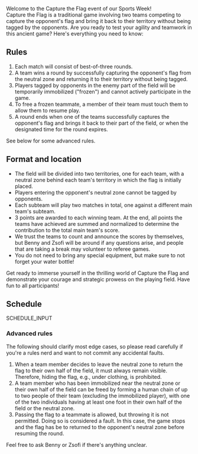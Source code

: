 Welcome to the Capture the Flag event of our Sports Week!\
Capture the Flag is a traditional game involving two teams competing to capture the opponent's flag and bring it back to their territory without being tagged by the opponents.
Are you ready to test your agility and teamwork in this ancient game? Here's everything you need to know:

## Rules

1. Each match will consist of best-of-three rounds.
2. A team wins a round by successfully capturing the opponent's flag from the neutral zone and returning it to their territory without being tagged.
3. Players tagged by opponents in the enemy part of the field will be temporarily immobilized ("frozen") and cannot actively participate in the game.
4. To free a frozen teammate, a member of their team must touch them to allow them to resume play.
5. A round ends when one of the teams successfully captures the opponent's flag and brings it back to their part of the field, or when the designated time for the round expires.

See below for some advanced rules.

## Format and location

- The field will be divided into two territories, one for each team, with a neutral zone behind each team's territory in which the flag is initially placed.
- Players entering the opponent's neutral zone cannot be tagged by opponents.
- Each subteam will play two matches in total, one against a different main team's subteam.
- 3 points are awarded to each winning team. At the end, all points the teams have achieved are summed and normalized to determine the contribution to the total main team's score.
- We trust the teams to count and announce the scores by themselves, but Benny and Zsofi will be around if any questions arise, and people that are taking a break may volunteer to referee games.
- You do not need to bring any special equipment, but make sure to not forget your water bottle!

Get ready to immerse yourself in the thrilling world of Capture the Flag and demonstrate your courage and strategic prowess on the playing field. Have fun to all participants!

## Schedule

SCHEDULE_INPUT

### Advanced rules

The following should clarify most edge cases, so please read carefully if you're a rules nerd and want to not commit any accidental faults.

1. When a team member decides to leave the neutral zone to return the flag to their own half of the field, it must always remain visible. Therefore, hiding the flag, e.g., under clothing, is prohibited.
2. A team member who has been immobilized near the neutral zone or their own half of the field can be freed by forming a human chain of up to two people of their team (excluding the immobilized player), with one of the two individuals having at least one foot in their own half of the field or the neutral zone.
3. Passing the flag to a teammate is allowed, but throwing it is not permitted. Doing so is considered a fault. In this case, the game stops and the flag has be to returned to the opponent's neutral zone before resuming the round.

Feel free to ask Benny or Zsofi if there's anything unclear.
